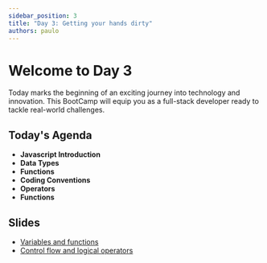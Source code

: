 ```yaml
---
sidebar_position: 3
title: "Day 3: Getting your hands dirty"
authors: paulo
---
```


# Welcome to Day 3

Today marks the beginning of an exciting journey into technology and innovation. This BootCamp will equip you as a full-stack developer ready to tackle real-world challenges.

## Today's Agenda

- **Javascript Introduction**
- **Data Types**
- **Functions**
- **Coding Conventions**
- **Operators**
- **Functions**

## Slides

- [​Variables and functions​](https://www.teaching-materials.org/javascript/slides/varsfunctions.html)
- [Control flow and logical operators​​](https://www.teaching-materials.org/javascript/slides/controlflow.html)


